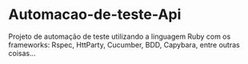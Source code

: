 # Automacao-de-teste-Api
Projeto de automação de teste utilizando a linguagem Ruby com os frameworks: Rspec, HttParty, Cucumber, BDD, Capybara, entre outras coisas...
